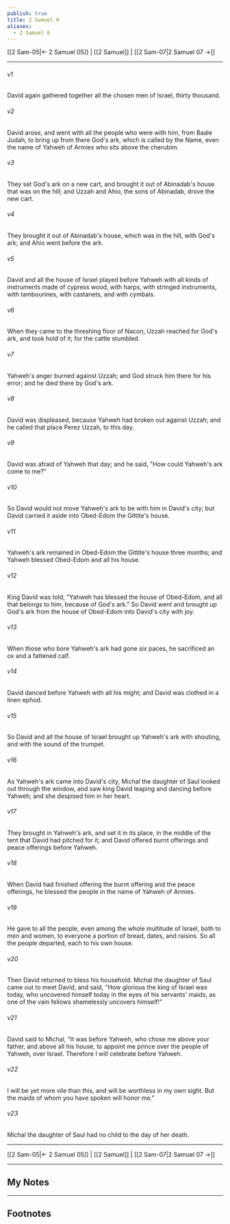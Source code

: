 ```yaml
---
publish: true
title: 2 Samuel 6
aliases:
  - 2 Samuel 6
---
```


[[2 Sam-05|← 2 Samuel 05]] | [[2 Samuel]] | [[2 Sam-07|2 Samuel 07 →]]
***



###### v1 
David again gathered together all the chosen men of Israel, thirty thousand. 

###### v2 
David arose, and went with all the people who were with him, from Baale Judah, to bring up from there God's ark, which is called by the Name, even the name of Yahweh of Armies who sits above the cherubim. 

###### v3 
They set God's ark on a new cart, and brought it out of Abinadab's house that was on the hill; and Uzzah and Ahio, the sons of Abinadab, drove the new cart. 

###### v4 
They brought it out of Abinadab's house, which was in the hill, with God's ark; and Ahio went before the ark. 

###### v5 
David and all the house of Israel played before Yahweh with all kinds of instruments made of cypress wood, with harps, with stringed instruments, with tambourines, with castanets, and with cymbals. 

###### v6 
When they came to the threshing floor of Nacon, Uzzah reached for God's ark, and took hold of it; for the cattle stumbled. 

###### v7 
Yahweh's anger burned against Uzzah; and God struck him there for his error; and he died there by God's ark. 

###### v8 
David was displeased, because Yahweh had broken out against Uzzah; and he called that place Perez Uzzah, to this day. 

###### v9 
David was afraid of Yahweh that day; and he said, "How could Yahweh's ark come to me?" 

###### v10 
So David would not move Yahweh's ark to be with him in David's city; but David carried it aside into Obed-Edom the Gittite's house. 

###### v11 
Yahweh's ark remained in Obed-Edom the Gittite's house three months; and Yahweh blessed Obed-Edom and all his house. 

###### v12 
King David was told, "Yahweh has blessed the house of Obed-Edom, and all that belongs to him, because of God's ark." So David went and brought up God's ark from the house of Obed-Edom into David's city with joy. 

###### v13 
When those who bore Yahweh's ark had gone six paces, he sacrificed an ox and a fattened calf. 

###### v14 
David danced before Yahweh with all his might; and David was clothed in a linen ephod. 

###### v15 
So David and all the house of Israel brought up Yahweh's ark with shouting, and with the sound of the trumpet. 

###### v16 
As Yahweh's ark came into David's city, Michal the daughter of Saul looked out through the window, and saw king David leaping and dancing before Yahweh; and she despised him in her heart. 

###### v17 
They brought in Yahweh's ark, and set it in its place, in the middle of the tent that David had pitched for it; and David offered burnt offerings and peace offerings before Yahweh. 

###### v18 
When David had finished offering the burnt offering and the peace offerings, he blessed the people in the name of Yahweh of Armies. 

###### v19 
He gave to all the people, even among the whole multitude of Israel, both to men and women, to everyone a portion of bread, dates, and raisins. So all the people departed, each to his own house. 

###### v20 
Then David returned to bless his household. Michal the daughter of Saul came out to meet David, and said, "How glorious the king of Israel was today, who uncovered himself today in the eyes of his servants' maids, as one of the vain fellows shamelessly uncovers himself!" 

###### v21 
David said to Michal, "It was before Yahweh, who chose me above your father, and above all his house, to appoint me prince over the people of Yahweh, over Israel. Therefore I will celebrate before Yahweh. 

###### v22 
I will be yet more vile than this, and will be worthless in my own sight. But the maids of whom you have spoken will honor me." 

###### v23 
Michal the daughter of Saul had no child to the day of her death.

***
[[2 Sam-05|← 2 Samuel 05]] | [[2 Samuel]] | [[2 Sam-07|2 Samuel 07 →]]

---
## My Notes

---
## Footnotes